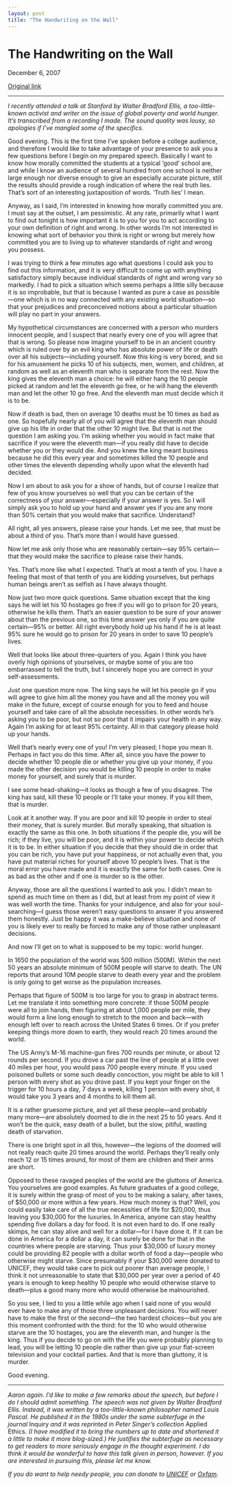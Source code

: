 ```yaml
---
layout: post
title: "The Handwriting on the Wall"
---
```

The Handwriting on the Wall
===========================

December 6, 2007

[Original link](http://www.aaronsw.com/weblog/handwritingwall)

* * * * *

*I recently attended a talk at Stanford by Walter Bradford Ellis, a
too-little-known activist and writer on the issue of global poverty and
world hunger. It’s transcribed from a recording I made. The sound
quality was lousy, so apologies if I’ve mangled some of the specifics.*

Good evening. This is the first time I’ve spoken before a college
audience, and therefore I would like to take advantage of your presence
to ask you a few questions before I begin on my prepared speech.
Basically I want to know how morally committed the students at a typical
‘good’ school are, and while I know an audience of several hundred from
one school is neither large enough nor diverse enough to give an
especially accurate picture, still the results should provide a rough
indication of where the real truth lies. That’s sort of an interesting
juxtaposition of words. ‘Truth lies’ I mean.

Anyway, as I said, I’m interested in knowing how morally committed you
are. I must say at the outset, I am pessimistic. At any rate, primarily
what I want to find out tonight is how important it is to you for you to
act according to your own definition of right and wrong. In other words
I’m not interested in knowing what sort of behavior you think is right
or wrong but merely how committed you are to living up to whatever
standards of right and wrong you possess.

I was trying to think a few minutes ago what questions I could ask you
to find out this information, and it is very difficult to come up with
anything satisfactory simply because individual standards of right and
wrong vary so markedly. I had to pick a situation which seems perhaps a
little silly because it is so improbable, but that is because I wanted
as pure a case as possible—one which is in no way connected with any
existing world situation—so that your prejudices and preconceived
notions about a particular situation will play no part in your answers.

My hypothetical circumstances are concerned with a person who murders
innocent people, and I suspect that nearly every one of you will agree
that that is wrong. So please now imagine yourself to be in an ancient
country which is ruled over by an evil king who has absolute power of
life or death over all his subjects—including yourself. Now this king is
very bored, and so for his amusement he picks 10 of his subjects, men,
women, and children, at random as well as an eleventh man who is
separate from the rest. Now the king gives the eleventh man a choice: he
will either hang the 10 people picked at random and let the eleventh go
free, or he will hang the eleventh man and let the other 10 go free. And
the eleventh man must decide which it is to be.

Now if death is bad, then on average 10 deaths must be 10 times as bad
as one. So hopefully nearly all of you will agree that the eleventh man
should give up his life in order that the other 10 might live. But that
is not the question I am asking you. I’m asking whether you would in
fact make that sacrifice if you were the eleventh man—if you really did
have to decide whether you or they would die. And you knew the king
meant business because he did this every year and sometimes killed the
10 people and other times the eleventh depending wholly upon what the
eleventh had decided.

Now I am about to ask you for a show of hands, but of course I realize
that few of you know yourselves so well that you can be certain of the
correctness of your answer—especially if your answer is yes. So I will
simply ask you to hold up your hand and answer yes if you are any more
than 50% certain that you would make that sacrifice. Understand?

All right, all yes answers, please raise your hands. Let me see, that
must be about a third of you. That’s more than I would have guessed.

Now let me ask only those who are reasonably certain—say 95%
certain—that they would make the sacrifice to please raise their hands.

Yes. That’s more like what I expected. That’s at most a tenth of you. I
have a feeling that most of that tenth of you are kidding yourselves,
but perhaps human beings aren’t as selfish as I have always thought.

Now just two more quick questions. Same situation except that the king
says he will let his 10 hostages go free if you will go to prison for 20
years, otherwise he kills them. That’s an easier question to be sure of
your answer about than the previous one, so this time answer yes only if
you are quite certain—95% or better. All right everybody hold up his
hand if he is at least 95% sure he would go to prison for 20 years in
order to save 10 people’s lives.

Well that looks like about three-quarters of you. Again I think you have
overly high opinions of yourselves, or maybe some of you are too
embarrassed to tell the truth, but I sincerely hope you are correct in
your self-assessments.

Just one question more now. The king says he will let his people go if
you will agree to give him all the money you have and all the money you
will make in the future, except of course enough for you to feed and
house yourself and take care of all the absolute necessities. In other
words he’s asking you to be poor, but not so poor that it impairs your
health in any way. Again I’m asking for at least 95% certainty. All in
that category please hold up your hands.

Well that’s nearly every one of you! I’m very pleased; I hope you mean
it. Perhaps in fact you do this time. After all, since you have the
power to decide whether 10 people die or whether you give up your money,
if you made the other decision you would be killing 10 people in order
to make money for yourself, and surely that is murder.

I see some head-shaking—it looks as though a few of you disagree. The
king has said, kill these 10 people or I’ll take your money. If you kill
them, that is murder.

Look at it another way. If you are poor and kill 10 people in order to
steal their money, that is surely murder. But morally speaking, that
situation is exactly the same as this one. In both situations if the
people die, you will be rich; if they live, you will be poor, and it is
within your power to decide which it is to be. In either situation if
you decide that they should die in order that you can be rich, you have
put your happiness, or not actually even that, you have put material
riches for yourself above 10 people’s lives. That is the moral error you
have made and it is exactly the same for both cases. One is as bad as
the other and if one is murder so is the other.

Anyway, those are all the questions I wanted to ask you. I didn’t mean
to spend as much time on them as I did, but at least from my point of
view it was well worth the time. Thanks for your indulgence, and also
for your soul-searching—I guess those weren’t easy questions to answer
if you answered them honestly. Just be happy it was a make-believe
situation and none of you is likely ever to really be forced to make any
of those rather unpleasant decisions.

And now I’ll get on to what is supposed to be my topic: world hunger.

In 1650 the population of the world was 500 million (500M). Within the
next 50 years an absolute minimum of 500M people will starve to death.
The UN reports that around 10M people starve to death every year and the
problem is only going to get worse as the population increases.

Perhaps that figure of 500M is too large for you to grasp in abstract
terms. Let me translate it into something more concrete: if those 500M
people were all to join hands, then figuring at about 1,000 people per
mile, they would form a line long enough to stretch to the moon and
back—with enough left over to reach across the United States 6 times. Or
if you prefer keeping things more down to earth, they would reach 20
times around the world.

The US Army’s M-16 machine-gun fires 700 rounds per minute, or about 12
rounds per second. If you drove a car past the line of people at a
little over 40 miles per hour, you would pass 700 people every minute.
If you used poisoned bullets or some such deadly concoction, you might
be able to kill 1 person with every shot as you drove past. If you kept
your finger on the trigger for 10 hours a day, 7 days a week, killing 1
person with every shot, it would take you 3 years and 4 months to kill
them all.

It is a rather gruesome picture, and yet all these people—and probably
many more—are absolutely doomed to die in the next 25 to 50 years. And
it won’t be the quick, easy death of a bullet, but the slow, pitiful,
wasting death of starvation.

There is one bright spot in all this, however—the legions of the doomed
will not really reach quite 20 times around the world. Perhaps they’ll
really only reach 12 or 15 times around, for most of them are children
and their arms are short.

Opposed to these ravaged peoples of the world are the gluttons of
America. You yourselves are good examples. As future graduates of a good
college, it is surely within the grasp of most of you to be making a
salary, after taxes, of \$50,000 or more within a few years. How much
money is that? Well, you could easily take care of all the true
necessities of life for \$20,000, thus leaving you \$30,000 for the
luxuries. In America, anyone can stay healthy spending five dollars a
day for food. It is not even hard to do. If one really skimps, he can
stay alive and well for a dollar—for I have done it. If it can be done
in America for a dollar a day, it can surely be done for that in the
countries where people are starving. Thus your \$30,000 of luxury money
could be providing 82 people with a dollar worth of food a day—people
who otherwise might starve. Since presumably if your \$30,000 were
donated to UNICEF, they would take care to pick out poorer than average
people, I think it not unreasonable to state that \$30,000 per year over
a period of 40 years is enough to keep healthy 10 people who would
otherwise starve to death—plus a good many more who would otherwise be
malnourished.

So you see, I lied to you a little while ago when I said none of you
would ever have to make any of those three unpleasant decisions. You
will never have to make the first or the second—the two hardest
choices—but you are this moment confronted with the third: for the 10
who would otherwise starve are the 10 hostages, you are the eleventh
man, and hunger is the king. Thus if you decide to go on with the life
you were probably planning to lead, you will be letting 10 people die
rather than give up your flat-screen television and your cocktail
parties. And that is more than gluttony, it is murder.

Good evening.

* * * * *

*Aaron again. I’d like to make a few remarks about the speech, but
before I do I should admit something. The speech was not given by Walter
Bradford Ellis. Instead, it was written by a too-little-known
philosopher named Louis Pascal. He published it in the 1980s under the
same subterfuge in the journal* Inquiry *and it was reprinted in Peter
Singer’s collection* Applied Ethics. *(I have modified it to bring the
numbers up to date and shortened it a little to make it more
blog-sized.) He justifies the subterfuge as necessary to get readers to
more seriously engage in the thought experiment. I do think it would be
wonderful to have this talk given in person, however. If you are
interested in pursuing this, please let me know.*

*If you do want to help needy people, you can donate to
[UNICEF](http://www.supportunicef.org/) or
[Oxfam](http://www.oxfam.org/en/donate/).*

